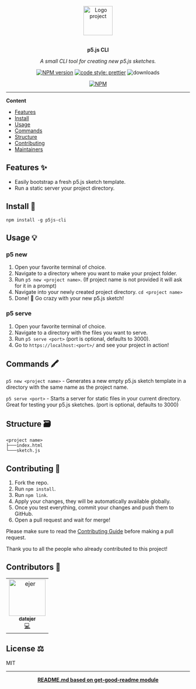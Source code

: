 <div align="center">
  <img src="https://p5js.org/assets/img/p5js.svg" alt="Logo project" height="80" />
  <br>
  <br>
  <p>
    <b>p5.js CLI</b>
  </p>
  <p>
     <i>A small CLI tool for creating new p5.js sketches.</i>
  </p>
  <p>

[![NPM version](https://img.shields.io/npm/v/p5js-cli)](https://img.shields.io/npm/v/p5js-cli)
[![code style: prettier](https://img.shields.io/badge/code_style-prettier-ff69b4.svg)](https://github.com/prettier/prettier)
![downloads](https://img.shields.io/npm/dt/p5js-cli.svg)

[![NPM](https://nodei.co/npm/p5js-cli.png?compact=true)](https://nodei.co/npm/p5js-cli/)

  </p>
</div>

---

**Content**

* [Features](##features)
* [Install](##install)
* [Usage](##usage)
* [Commands](##commands)
* [Structure](##structure)
* [Contributing](##contributing)
* [Maintainers](##maintainers)

## Features ✨
* Easily bootstrap a fresh p5.js sketch template.
* Run a static server your project directory.

## Install 🐙
```
npm install -g p5js-cli
```

## Usage 💡
### p5 new
1. Open your favorite terminal of choice.
2. Navigate to a directory where you want to make your project folder.
3. Run `p5 new <project name>`. (If project name is not provided it will ask for it in a prompt)
4. Navigate into your newly created project directory. `cd <project name>`
5. Done! 🎉 Go crazy with your new p5.js sketch!

### p5 serve
1. Open your favorite terminal of choice.
2. Navigate to a directory with the files you want to serve.
3. Run `p5 serve <port>` (port is optional, defaults to 3000).
4. Go to `https://localhost:<port>/` and see your project in action!

## Commands 🖍
`p5 new <project name>` - Generates a new empty p5.js sketch template in a directory with the same name as the project name.

`p5 serve <port>` - Starts a server for static files in your current directory. Great for testing your p5.js sketches. (port is optional, defaults to 3000)

## Structure 🗃
```
<project name>
├───index.html
└───sketch.js
```

## Contributing 🍰
1. Fork the repo.
2. Run `npm install`.
3. Run `npm link`.
4. Apply your changes, they will be automatically available globally.
5. Once you test everything, commit your changes and push them to GitHub.
6. Open a pull request and wait for merge!

Please make sure to read the [Contributing Guide]() before making a pull request.

Thank you to all the people who already contributed to this project!

## Contributors 👷
<table>
  <tr>
    <td align="center"><a href="https://ejer.ga/"><img src="https://avatars3.githubusercontent.com/u/35652893?s=460&u=9d02cbe9af7f3ed3a8d585b835d2bb03c44c0635&v=4" width="100px;" alt="ejer"/><br /><sub><b>datejer</b></sub></a><br /><a href="#" title="Code">💻</a></td>
  </tr>
</table>

## License ⚖
MIT

---
<div align="center">
	<b>
		<a href="https://www.npmjs.com/package/get-good-readme">README.md based on get-good-readme module</a>
	</b>
</div>
